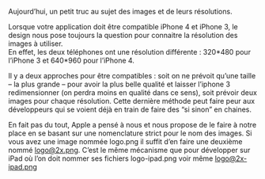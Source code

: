 
Aujourd&#8217;hui, un petit truc au sujet des images et de leurs résolutions.

Lorsque votre application doit être compatible iPhone 4 et iPhone 3, le design nous pose toujours la question pour connaitre la résolution des images à utiliser.  
En effet, les deux téléphones ont une résolution différente : 320\*480 pour l&#8217;iPhone 3 et 640\*960 pour l&#8217;iPhone 4.

Il y a deux approches pour être compatibles : soit on ne prévoit qu&#8217;une taille &#8211; la plus grande &#8211; pour avoir la plus belle qualité et laisser l&#8217;iphone 3 redimensionner (on perdra moins en qualité dans ce sens), soit prévoir deux images pour chaque résolution. Cette dernière méthode peut faire peur aux développeurs qui se voient déjà en train de faire des &#8220;si sinon&#8221; en chaines.

En fait pas du tout, Apple a pensé à nous et nous propose de le faire à notre place en se basant sur une nomenclature strict pour le nom des images. Si vous avez une image nommée logo.png il suffit d&#8217;en faire une deuxième nommé logo@2x.png. C&#8217;est le même mécanisme que pour développer sur iPad où l&#8217;on doit nommer ses fichiers logo-ipad.png voir même logo@2x-ipad.png
